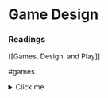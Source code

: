 
# Game Design

### Readings
[[Games, Design, and Play]]







#games

<details>
<summary> Click me </summary>
Toggle... but for why
</details>

